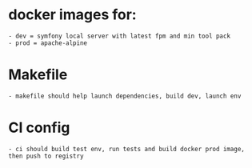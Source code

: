 # docker images for:
    - dev = symfony local server with latest fpm and min tool pack
    - prod = apache-alpine

# Makefile
    - makefile should help launch dependencies, build dev, launch env

# CI config
    - ci should build test env, run tests and build docker prod image, then push to registry